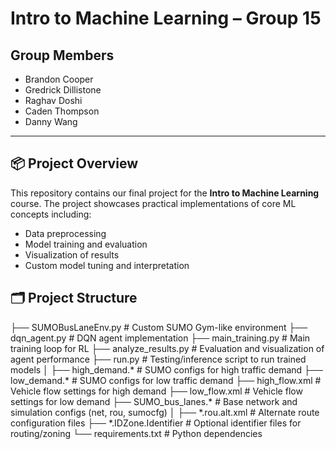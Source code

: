 # Intro to Machine Learning – Group 15

## Group Members
- Brandon Cooper  
- Gredrick Dillistone  
- Raghav Doshi  
- Caden Thompson  
- Danny Wang  

---

## 📦 Project Overview

This repository contains our final project for the **Intro to Machine Learning** course. The project showcases practical implementations of core ML concepts including:
- Data preprocessing
- Model training and evaluation
- Visualization of results
- Custom model tuning and interpretation

## 🗂️ Project Structure

├── SUMOBusLaneEnv.py # Custom SUMO Gym-like environment
├── dqn_agent.py # DQN agent implementation
├── main_training.py # Main training loop for RL
├── analyze_results.py # Evaluation and visualization of agent performance
├── run.py # Testing/inference script to run trained models
│
├── high_demand.* # SUMO configs for high traffic demand
├── low_demand.* # SUMO configs for low traffic demand
├── high_flow.xml # Vehicle flow settings for high demand
├── low_flow.xml # Vehicle flow settings for low demand
├── SUMO_bus_lanes.* # Base network and simulation configs (net, rou, sumocfg)
│
├── *.rou.alt.xml # Alternate route configuration files
├── *.IDZone.Identifier # Optional identifier files for routing/zoning
└── requirements.txt # Python dependencies


